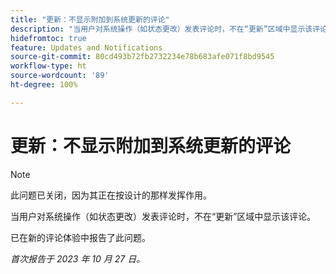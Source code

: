 ```yaml
---
title: "更新：不显示附加到系统更新的评论"
description: "当用户对系统操作（如状态更改）发表评论时，不在“更新”区域中显示该评论。"
hidefromtoc: true
feature: Updates and Notifications
source-git-commit: 80cd493b72fb2732234e78b683afe071f8bd9545
workflow-type: ht
source-wordcount: '89'
ht-degree: 100%

---
```



# 更新：不显示附加到系统更新的评论

<!--

>[!NOTE]
>
>This issue has been closed because it is working as designed.

-->

>[!NOTE]
>
>此问题已关闭，因为其正在按设计的那样发挥作用。

当用户对系统操作（如状态更改）发表评论时，不在“更新”区域中显示该评论。

已在新的评论体验中报告了此问题。

_首次报告于 2023 年 10 月 27 日。_
